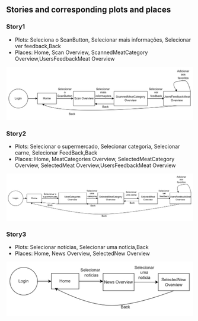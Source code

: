 ## Stories and corresponding plots and places

### Story1
- Plots: Seleciona o ScanButton, Selecionar mais informações, Selecionar ver feedback,Back
- Places: Home, Scan Overview, ScannedMeatCategory Overview,UsersFeedbackMeat Overview

![img_2.png](img/img_2.png)

### Story2
- Plots: Selecionar o supermercado, Selecionar categoria, Selecionar carne, Selecionar FeedBack,Back
- Places: Home, MeatCategories Overview, SelectedMeatCategory Overview, SelectedMeat Overview,UsersFeedbackMeat Overview 

![img_3.png](img/img_3.png)

### Story3

- Plots: Selecionar notícias, Selecionar uma notícia,Back
- Places: Home, News Overview, SelectedNew Overview 

![img_5.png](img/img_5.png)